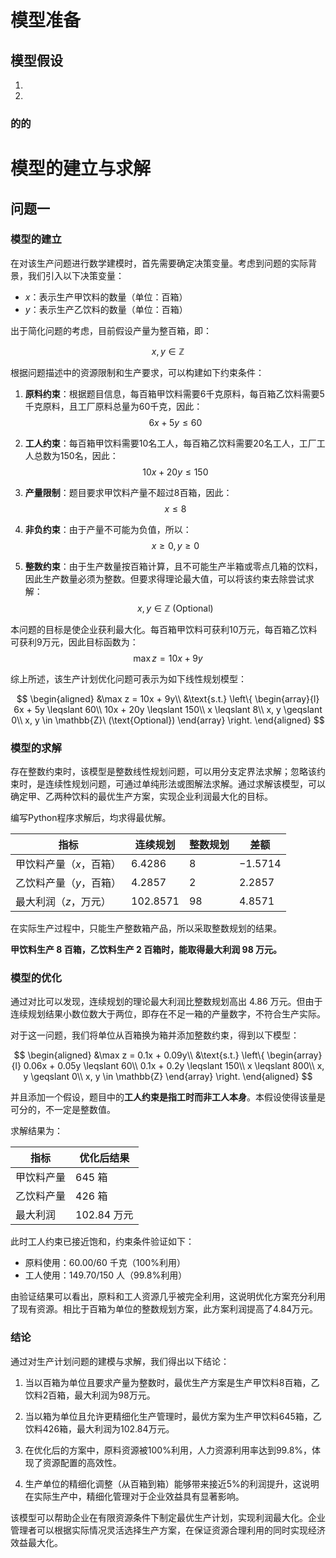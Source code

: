 # 模型准备

## 模型假设

1. 
2. 

### 的的

# 模型的建立与求解

## 问题一

### 模型的建立

在对该生产问题进行数学建模时，首先需要确定决策变量。考虑到问题的实际背景，我们引入以下决策变量：

- $x$：表示生产甲饮料的数量（单位：百箱）
- $y$：表示生产乙饮料的数量（单位：百箱）

出于简化问题的考虑，目前假设产量为整百箱，即：

$$x,y\in \mathbb{Z}$$

根据问题描述中的资源限制和生产要求，可以构建如下约束条件：

1. **原料约束**：根据题目信息，每百箱甲饮料需要6千克原料，每百箱乙饮料需要5千克原料，且工厂原料总量为60千克，因此：
   $$6x + 5y \leqslant 60$$

2. **工人约束**：每百箱甲饮料需要10名工人，每百箱乙饮料需要20名工人，工厂工人总数为150名，因此：
   $$10x + 20y \leqslant 150$$

3. **产量限制**：题目要求甲饮料产量不超过8百箱，因此：
   $$x \leqslant 8$$

4. **非负约束**：由于产量不可能为负值，所以：
   $$x \geqslant 0, y \geqslant 0$$

5. **整数约束**：由于生产数量按百箱计算，且不可能生产半箱或零点几箱的饮料，因此生产数量必须为整数。但要求得理论最大值，可以将该约束去除尝试求解：
   $$x,y \in \mathbb{Z}\ (\text{Optional})$$

本问题的目标是使企业获利最大化。每百箱甲饮料可获利10万元，每百箱乙饮料可获利9万元，因此目标函数为：
$$\max z = 10x + 9y$$

综上所述，该生产计划优化问题可表示为如下线性规划模型：

$$
\begin{aligned}
&\max z = 10x + 9y\\
&\text{s.t.}
\left\{
\begin{array}{l}
6x + 5y \leqslant 60\\
10x + 20y \leqslant 150\\
x \leqslant 8\\
x, y \geqslant 0\\
x, y \in \mathbb{Z}\ (\text{Optional})
\end{array}
\right.
\end{aligned}
$$

### 模型的求解

存在整数约束时，该模型是整数线性规划问题，可以用分支定界法求解；忽略该约束时，是连续性规划问题，可通过单纯形法或图解法求解。通过求解该模型，可以确定甲、乙两种饮料的最优生产方案，实现企业利润最大化的目标。

编写Python程序求解后，均求得最优解。

| 指标 | 连续规划 | 整数规划 | 差额 |
|------|----------|----------|------|
| 甲饮料产量（$x$，百箱） | $6.4286$ | $8$ | $-1.5714$ |
| 乙饮料产量（$y$，百箱） | $4.2857$ | $2$ | $2.2857$ |
| 最大利润（$z$，万元） | $102.8571$ | $98$ | $4.8571$ |

在实际生产过程中，只能生产整数箱产品，所以采取整数规划的结果。

**甲饮料生产 $8$ 百箱，乙饮料生产 $2$ 百箱时，能取得最大利润 $98$ 万元。**

### 模型的优化

通过对比可以发现，连续规划的理论最大利润比整数规划高出 $4.86$ 万元。但由于连续规划结果小数位数大于两位，即存在不足一箱的产量数字，不符合生产实际。

对于这一问题，我们将单位从百箱换为箱并添加整数约束，得到以下模型：

$$
\begin{aligned}
&\max z = 0.1x + 0.09y\\
&\text{s.t.}
\left\{
\begin{array}{l}
0.06x + 0.05y \leqslant 60\\
0.1x + 0.2y \leqslant 150\\
x \leqslant 800\\
x, y \geqslant 0\\
x, y \in \mathbb{Z}
\end{array}
\right.
\end{aligned}
$$

并且添加一个假设，题目中的**工人约束是指工时而非工人本身**。本假设使得该量是可分的，不一定是整数值。

求解结果为：

| 指标 | 优化后结果 |
|------|------------|
| 甲饮料产量 | 645 箱 |
| 乙饮料产量 | 426 箱 |
| 最大利润 | 102.84 万元 |

此时工人约束已接近饱和，约束条件验证如下：
- 原料使用：60.00/60 千克（100%利用）
- 工人使用：149.70/150 人（99.8%利用）

由验证结果可以看出，原料和工人资源几乎被完全利用，这说明优化方案充分利用了现有资源。相比于百箱为单位的整数规划方案，此方案利润提高了4.84万元。

### 结论

通过对生产计划问题的建模与求解，我们得出以下结论：

1. 当以百箱为单位且要求产量为整数时，最优生产方案是生产甲饮料8百箱，乙饮料2百箱，最大利润为98万元。

2. 当以箱为单位且允许更精细化生产管理时，最优方案为生产甲饮料645箱，乙饮料426箱，最大利润为102.84万元。

3. 在优化后的方案中，原料资源被100%利用，人力资源利用率达到99.8%，体现了资源配置的高效性。

4. 生产单位的精细化调整（从百箱到箱）能够带来接近5%的利润提升，这说明在实际生产中，精细化管理对于企业效益具有显著影响。

该模型可以帮助企业在有限资源条件下制定最优生产计划，实现利润最大化。企业管理者可以根据实际情况灵活选择生产方案，在保证资源合理利用的同时实现经济效益最大化。



